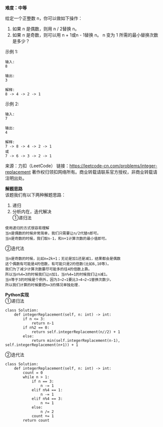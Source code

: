 **难度：中等**  

给定一个正整数 n，你可以做如下操作：

1. 如果 n 是偶数，则用 n / 2替换 n。
2. 如果 n 是奇数，则可以用 n + 1或n - 1替换 n。
n 变为 1 所需的最小替换次数是多少？

示例 1:
```
输入:
8

输出:
3

解释:
8 -> 4 -> 2 -> 1
```
示例 2:
```
输入:
7

输出:
4

解释:
7 -> 8 -> 4 -> 2 -> 1
或
7 -> 6 -> 3 -> 2 -> 1
```
来源：力扣（LeetCode）
链接：https://leetcode-cn.com/problems/integer-replacement
著作权归领扣网络所有。商业转载请联系官方授权，非商业转载请注明出处。   

**解题思路**   
该题我们有以下两种解题思路：   
1. 递归
2. 分析内在，迭代解决  
①递归法
```
使用递归的方式很容易理解
当n是偶数的时候非常简单，我们只需要让n/2代替n即可。
当n是奇数的时候，我们取n-1，和n+1计算次数的最小值即可。
```
②迭代法
```
当n是奇数的时候，比如n=2k+1；无论是加1还是减1，结果都会是偶数
这个偶数有可能是4的倍数，有可能只是2的倍数(比如6,10等)。
我们为了减少计算次数要尽可能多的往4的倍数上靠。
所以当n%4=3的时候我们让n加1，当n%4=1的时候我们让n减1。
当n等于3的时候是个例外，因为3→2→1要比3→4→2→1替换次数少。
所以我们计算的时候要把n=3的情况单独处理.
```

**Python实现**  
①递归法
```
class Solution:
    def integerReplacement(self, n: int) -> int:
        if n <= 3:
            return n-1
        if n%2 == 0:
            return self.integerReplacement(n//2) + 1
        else:
            return min(self.integerReplacement(n-1), self.integerReplacement(n+1)) + 1
```
②迭代法
```
class Solution:
    def integerReplacement(self, n: int) -> int:
        count = 0
        while n > 1:
            if n == 3:
                n -= 1
            elif n%4 == 1:
                n -= 1
            elif n%4 == 3:
                n += 1
            else:
                n /= 2
            count += 1
        return count
```